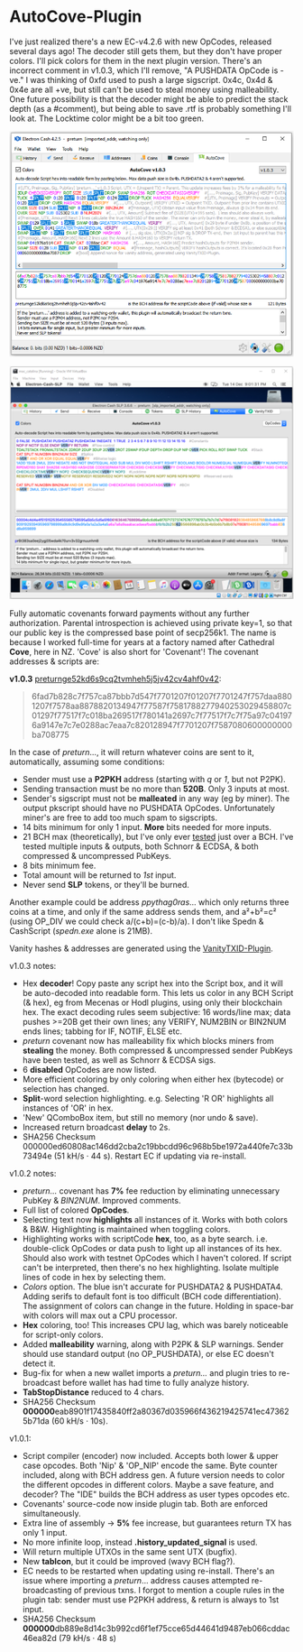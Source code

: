 # AutoCove-Plugin

I've just realized there's a new EC-v4.2.6 with new OpCodes, released several days ago! The decoder still gets them, but they don't have proper colors. I'll pick colors for them in the next plugin version. There's an incorrect comment in v1.0.3, which I'll remove, "A PUSHDATA OpCode is -ve." I was thinking of 0xfd used to push a large sigscript. 0x4c, 0x4d & 0x4e are all +ve, but still can't be used to steal money using malleability. One future possibility is that the decoder might be able to predict the stack depth (as a #comment), but being able to save .rtf is probably something I'll look at. The Locktime color might be a bit too green.

![alt text](https://github.com/TinosNitso/AutoCove-Plugin/blob/main/v1.0.3.png)

![alt text](https://github.com/TinosNitso/AutoCove-Plugin/blob/main/v1.0.3-macOS.png)

Fully automatic covenants forward payments without any further authorization. Parental introspection is achieved using private key=1, so that our public key is the compressed base point of secp256k1. The name is because I worked full-time for years at a factory named after Cathedral **Cove**, here in NZ. 'Cove' is also short for 'Covenant'! The covenant addresses & scripts are:

**v1.0.3** [preturnge52kd6s9cq2tvmheh5j5jv42cv4ahf0v42](https://www.blockchain.com/bch/address/preturnge52kd6s9cq2tvmheh5j5jv42cv4ahf0v42):
>6fad7b828c7f757ca87bbb7d547f7701207f01207f7701247f757daa8801207f7578aa8878820134947f77587f7581788277940253029458807c01297f77517f7c018ba269517f780141a2697c7f77517f7c7f75a97c041976a9147e7c7e0288ac7eaa7c820128947f7701207f7587080600000000ba708775

In the case of *preturn*..., it will return whatever coins are sent to it, automatically, assuming some conditions:
- Sender must use a **P2PKH** address (starting with *q* or *1*, but not P2PK).
- Sending transaction must be no more than **520B**. Only 3 inputs at most.
- Sender's sigscript must not be **malleated** in any way (eg by miner). The output pkscript should have no PUSHDATA OpCodes. Unfortunately miner's are free to add too much spam to sigscripts.
- 14 bits minimum for only 1 input. **More** bits needed for more inputs.
- 21 BCH max (theoretically), but I've only ever [tested](https://www.blockchain.com/bch/tx/c3350c09687b922c4d91d9a504b11ea9fac64e599b94975cc50d743f422eb7c4) just over a BCH. I've tested multiple inputs & outputs, both Schnorr & ECDSA, & both compressed & uncompressed PubKeys.
- 8 bits minimum fee.
- Total amount will be returned to *1st* input.
- Never send **SLP** tokens, or they'll be burned.

Another example could be address *ppythag0ras*... which only returns three coins at a time, and only if the same address sends them, and a²+b²=c² (using OP_DIV we could check a/(c+b)=(c-b)/a). I don't like Spedn & CashScript (*spedn.exe* alone is 21MB).

Vanity hashes & addresses are generated using the [VanityTXID-Plugin](https://github.com/TinosNitso/VanityTXID-Plugin).

v1.0.3 notes:
- Hex **decoder**! Copy paste any script hex into the Script box, and it will be auto-decoded into readable form. This lets us color in any BCH Script (& hex), eg from Mecenas or Hodl plugins, using only their blockchain hex. The exact decoding rules seem subjective: 16 words/line max; data pushes >=20B get their own lines; any VERIFY, NUM2BIN or BIN2NUM ends lines; tabbing for IF, NOTIF, ELSE etc. 
- *preturn* covenant now has malleability fix which blocks miners from **stealing** the money. Both compressed & uncompressed sender PubKeys have been tested, as well as Schnorr & ECDSA sigs.
- 6 **disabled** OpCodes are now listed.
- More efficient coloring by only coloring when either hex (bytecode) or selection has changed.
- **Split**-word selection highlighting. e.g. Selecting 'R OR' highlights all instances of 'OR' in hex.
- 'New' QComboBox item, but still no memory (nor undo & save).
- Increased return broadcast **delay** to 2s.
- SHA256 Checksum 000000ed60808ac146dd2cba2c19bbcdd96c968b5be1972a440fe7c33b73494e (51 kH/s · 44 s). Restart EC if updating via re-install.

v1.0.2 notes:
- *preturn...* covenant has **7%** fee reduction by eliminating unnecessary PubKey & *BIN2NUM*. Improved comments.
- Full list of colored **OpCodes**.
- Selecting text now **highlights** all instances of it. Works with both colors & B&W. Highlighting is maintained when toggling colors. 
- Highlighting works with scriptCode **hex**, too, as a byte search. i.e. double-click OpCodes or data push to light up all instances of its hex. Should also work with testnet OpCodes which I haven't colored. If script can't be interpreted, then there's no hex highlighting. Isolate multiple lines of code in hex by selecting them.
- *Colors* option. The blue isn't accurate for PUSHDATA2 & PUSHDATA4. Adding serifs to default font is too difficult (BCH code differentiation). The assignment of colors can change in the future. Holding in space-bar with colors will max out a CPU processor.
- **Hex** coloring, too! This increases CPU lag, which was barely noticeable for script-only colors.
- Added **malleability** warning, along with P2PK & SLP warnings. Sender should use standard output (no OP_PUSHDATA), or else EC doesn't detect it.
- Bug-fix for when a new wallet imports a *preturn...* and plugin tries to re-broadcast before wallet has had time to fully analyze history.
- **TabStopDistance** reduced to 4 chars.
- SHA256 Checksum **000000**eab8901f17435840ff2a80367d035966f436219425741ec473625b71da (60 kH/s · 10s).

v1.0.1:
- Script compiler (encoder) now included. Accepts both lower & upper case opcodes. Both 'Nip' & 'OP_NIP' encode the same. Byte counter included, along with BCH address gen. A future version needs to color the different opcodes in different colors. Maybe a save feature, and decoder? The "IDE" builds the BCH address as user types opcodes etc.
- Covenants' source-code now inside plugin tab. Both are enforced simultaneously.
- Extra line of assembly -> **5%** fee increase, but guarantees return TX has only 1 input.
- No more infinite loop, instead **.history_updated_signal** is used.
- Will return multiple UTXOs in the same sent UTX (bugfix).
- New **tabIcon**, but it could be improved (wavy BCH flag?).
- EC needs to be restarted when updating using re-install. There's an issue where importing a *preturn*... address causes attempted re-broadcasting of previous txns. I forgot to mention a couple rules in the plugin tab: sender must use P2PKH address, & return is always to 1st input.
- SHA256 Checksum **000000**db889e8d14c3b992cd6f1ef75cce65d44641d9487eb066cddac46ea82d (79 kH/s · 48 s)
